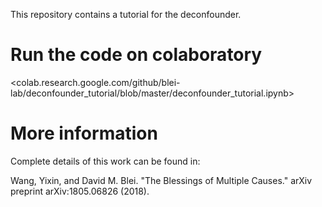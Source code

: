 This repository contains a tutorial for the deconfounder.

# Run the code on colaboratory

<colab.research.google.com/github/blei-lab/deconfounder_tutorial/blob/master/deconfounder_tutorial.ipynb>


# More information

Complete details of this work can be found in:

Wang, Yixin, and David M. Blei. "The Blessings of Multiple Causes." arXiv preprint arXiv:1805.06826 (2018).
